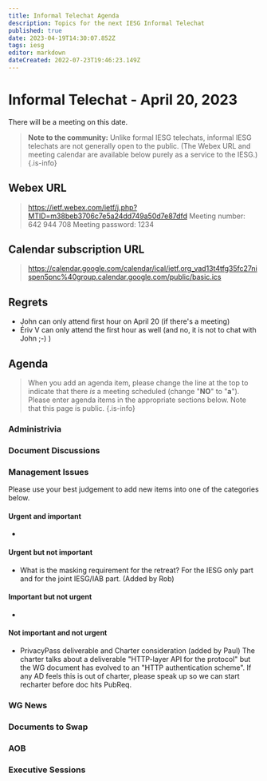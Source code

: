 ```yaml
---
title: Informal Telechat Agenda
description: Topics for the next IESG Informal Telechat
published: true
date: 2023-04-19T14:30:07.852Z
tags: iesg
editor: markdown
dateCreated: 2022-07-23T19:46:23.149Z
---
```


# Informal Telechat - April 20, 2023
 There will be a meeting on this date.

> **Note to the community:** Unlike formal IESG telechats, informal IESG telechats are not generally open to the public. (The Webex URL and meeting calendar are available below purely as a service to the IESG.)
{.is-info}


## Webex URL

> https://ietf.webex.com/ietf/j.php?MTID=m38beb3706c7e5a24dd749a50d7e87dfd
Meeting number: 642 944 708
Meeting password: 1234 

## Calendar subscription URL

> https://calendar.google.com/calendar/ical/ietf.org_vad13t4tfg35fc27nispen5pnc%40group.calendar.google.com/public/basic.ics


## Regrets

* John can only attend first hour on April 20 (if there's a meeting)
* Ériv V can only attend the first hour as well (and no, it is not to chat with John ;-) )

## Agenda

> When you add an agenda item, please change the line at the top to indicate that there *is* a meeting scheduled (change "**NO**" to "**a**"). Please enter agenda items in the appropriate sections below.
Note that this page is public.
{.is-info}

### Administrivia

### Document Discussions

### Management Issues

Please use your best judgement to add new items into one of the categories below.

#### Urgent and important
*

#### Urgent but not important
* What is the masking requirement for the retreat?  For the IESG only part and for the joint IESG/IAB part. (Added by Rob)

#### Important but not urgent
* 

#### Not important and not urgent
* PrivacyPass deliverable and Charter consideration (added by Paul)
The charter talks about a deliverable "HTTP-layer API for the protocol" but the WG document has evolved to an "HTTP authentication scheme". If any AD feels this is out of charter, please speak up so we can start recharter before doc hits PubReq.


### WG News 

### Documents to Swap 

### AOB

### Executive Sessions


